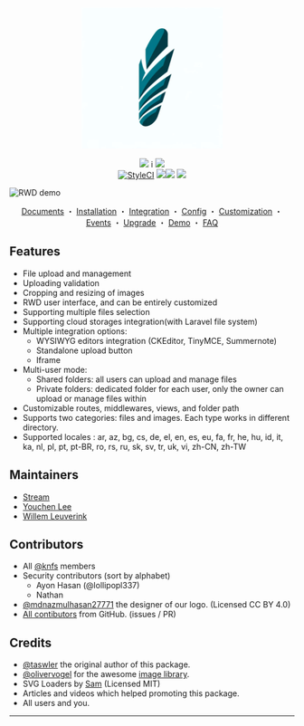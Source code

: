 <p align="center"><img width="250"src="./docs/images/bamimi-logo.png"></p>

<p align="center">
  <img src="https://poser.pugx.org/knfs/bamimi/downloads"></a>
  i<mg src="https://img.shields.io/packagist/dm/knfs/bamimi.svg"></a>
  <img src="https://poser.pugx.org/knfs/bamimi/license"></a>
  <br>
  <a href="https://github.styleci.io/repos/39873788?branch=master"><img src="https://github.styleci.io/repos/39873788/shield?branch=master" alt="StyleCI"></a>
  <a target="_blank" href="https://scrutinizer-ci.com/g/knfs-jsc/bamimi/badges/quality-score.png?b=master&s=39200e46d8ee56f66a5de42dd17a498dd9663ef5"><img src="https://scrutinizer-ci.com/g/knfs-jsc/bamimi/badges/quality-score.png?b=master&s=39200e46d8ee56f66a5de42dd17a498dd9663ef5
  <a target="_blank" href="https://scrutinizer-ci.com/g/knfs/bamimi/"><img src="https://scrutinizer-ci.com/g/knfs/bamimi/badges/quality-score.png?b=master"></a>
  <a target="_blank" href="https://codeclimate.com/github/knfs/bamimi/maintainability"><img src="https://api.codeclimate.com/v1/badges/e51f2ef8f4d9f97268db/maintainability" /></a>
</p>

![RWD demo](https://knfs.github.io/bamimi/images/screenshots-v2.png)

<p align="center">
  <a href="http://knfs.github.io/bamimi/">Documents</a>
・
  <a href="http://knfs.github.io/bamimi/installation">Installation</a>
・
  <a href="http://knfs.github.io/bamimi/integration">Integration</a>
・
  <a href="http://knfs.github.io/bamimi/config">Config</a>
・
  <a href="http://knfs.github.io/bamimi/customization">Customization</a>
・
  <a href="http://knfs.github.io/bamimi/events">Events</a>
・
  <a href="http://knfs.github.io/bamimi/upgrade">Upgrade</a>
・
  <a href="https://github.com/knfs/bamimi-example-5.3">Demo</a>
・
  <a href="https://github.com/knfs/bamimi/wiki">FAQ</a>
</p>

## Features
 * File upload and management
 * Uploading validation
 * Cropping and resizing of images
 * RWD user interface, and can be entirely customized
 * Supporting multiple files selection
 * Supporting cloud storages integration(with Laravel file system)
 * Multiple integration options:
    * WYSIWYG editors integration (CKEditor, TinyMCE, Summernote)
    * Standalone upload button
    * Iframe
 * Multi-user mode:
    * Shared folders: all users can upload and manage files
    * Private folders: dedicated folder for each user, only the owner can upload or manage files within
 * Customizable routes, middlewares, views, and folder path
 * Supports two categories: files and images. Each type works in different directory.
 * Supported locales : ar, az, bg, cs, de, el, en, es, eu, fa, fr, he, hu, id, it, ka, nl, pl, pt, pt-BR, ro, rs, ru, sk, sv, tr, uk, vi, zh-CN, zh-TW

## Maintainers

 * [Stream](https://github.com/streamtw)
 * [Youchen Lee](https://github.com/youchenlee)
 * [Willem Leuverink](https://github.com/gwleuverink)

## Contributors

 * All [@knfs](https://github.com/knfs) members
 * Security contributors (sort by alphabet)
    * Ayon Hasan (@lollipopl337)
    * Nathan
 * [@mdnazmulhasan27771](https://github.com/mdnazmulhasan27771) the designer of our logo. (Licensed CC BY 4.0)
 * [All contibutors](https://github.com/knfs/bamimi/graphs/contributors) from GitHub. (issues / PR)

## Credits

 * [@taswler](https://github.com/tsawler) the original author of this package.
 * [@olivervogel](https://github.com/olivervogel) for the awesome [image library](https://github.com/Intervention/image).
 * SVG Loaders by [Sam](http://samherbert.net/svg-loaders/) (Licensed MIT)
 * Articles and videos which helped promoting this package.
 * All users and you.
****